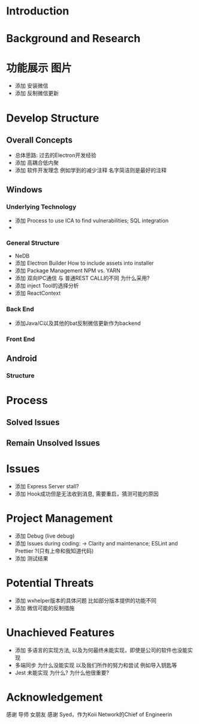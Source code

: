 # Introduction
# Background and Research
# 功能展示 图片 
- 添加 安装微信
- 添加 反制微信更新

# Develop Structure 
## Overall Concepts

- 总体思路: 过去的Electron开发经验
- 添加 高耦合低内聚
- 添加 软件开发理念 例如学到的减少注释 名字简洁则是最好的注释
## Windows
### Underlying Technology
- 添加 Process to use ICA to find vulnerabilities; SQL integration
- 
### General Structure
- NeDB
- 添加 Electron Builder How to include assets into installer
- 添加 Package Management NPM vs. YARN
- 添加 双向IPC通信 与 普通REST CALL的不同 为什么采用?
- 添加 inject Tool的选择分析
- 添加 ReactContext
### Back End
- 添加Java/C以及其他的bat反制微信更新作为backend
### Front End

## Android
### Structure
# Process

## Solved Issues 
## Remain Unsolved Issues


# Issues
 - 添加 Express Server stall?
 - 添加 Hook成功但是无法收到消息, 需要重启，猜测可能的原因

# Project Management
- 添加 Debug (live debug)
- 添加 Issues during coding: → Clarity and maintenance; ESLint and Prettier ?(只有上帝和我知道代码)
- 添加 测试结果


# Potential Threats
- 添加 wxhelper版本的具体问题 比如部分版本提供的功能不同
- 添加 微信可能的反制措施


# Unachieved Features
- 添加 多语言的实现方法, 以及为何最终未能实现，即使是公司的软件也没能实现
- 多端同步 为什么没能实现 以及我们所作的努力和尝试 例如导入钥匙等
- Jest 未能实现 为什么? 为什么他很重要? 

# Acknowledgement

感谢 导师 女朋友 
感谢 Syed，作为Koii Network的Chief of Engineerin

